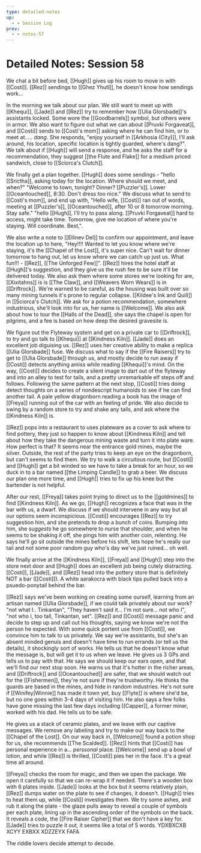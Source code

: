 ```yaml
---
type: detailed-notes
up:
  - - Session Log
prev:
  - - notes-57
---
```


# Detailed Notes: Session 58

We chat a bit before bed, [[Hugh]] gives up his room to move in with [[Costi]]. [[Rez]] sendings to [[Ghez Yhutl]], he doesn't know how sendings work... 

In the morning we talk about our plan. We still want to meet up with [[Khequi]], [[Jade]] and [[Rez]] try to remember how [[Ulia Glorsbade]]'s assistants locked. Some wore the [[Goodbarrels]] symbol, but others were in armor. We also want to figure out what we can about [[Pruvki Forgaveat]], and [[Costi]] sends to [[Costi's mom]] asking where he can find him, or to meet at..... *dang*. She responds, "enjoy yourself in [[Arkhosia (City)]], I'll ask around, his location, specific location is tightly guarded, where's dang?". We talk about if [[Hugh]] will send a response, and he asks the staff for a recommendation, they suggest [[the Flute and Flake]] for a medium priced sandwich, close to [[Sciorca's Clutch]]. 

We finally get a plan together. [[Hugh]] does some sendings - "hello [[Srictha]], asking today for the location. Where should we meet, and when?" "Welcome to town, tonight? Dinner? [[Puzzler's]]. Lower [[Oceantouched]], 8:30. Don't dress too nice." We discuss what to send to [[Costi's mom]], and end up with, "Hello wife, [[Costi]] ran out of words, meeting at [[Puzzler's]], [[Oceantouched]], after 10 or 8 tomorrow morning. Stay safe." "hello [[Hugh]], I'll try to pass along. [[Pruvki Forgaveat]] hard to access, might take time. Tomorrow, give me location of where you're staying. Will coordinate. Best,". 

We also write a note to [[Ellinev Del]] to confirm our appointment, and leave the location up to here, "Hey!!!! Wanted to let you know where we're staying, it's the [[Chapel of the Lost]], it's super nice. Can't wait for dinner tomorrow to hang out, let us know where we can catch up just us. What fun!!! - [[Rez]], [[The Unforged Few]]". [[Rez]] hires the hotel staff at [[Hugh]]'s suggestion, and they give us the rush fee to be sure it'll be delivered today. We also ask them where some stores we're looking for are, [[Xixitahns]] is is [[The Claw]], and [[Weavers Worn Wears]] is in [[Driftrock]]. We're warned to be careful, as the housing was built over so many mining tunnels it's prone to regular collapse.  [[Kildee's Ink and Quill]]  in [[Sciorca's Clutch]]. We ask for a potion recommendation, somewhere industrious, she'll look into for us, her name is [[Welcome]]. We also ask about how to tour the [[Halls of the Dead]], she says the chapel is open for pilgrims, and a fee is based on how deep the desired gravesite is. 

We figure out the Flyteway system and get on a private car to [[Driftrock]], to try and go talk to [[Khequi]] at [[Kindness Kiln]]. [[Jade]] does an excellent job diguising us. [[Rez]] uses her creative ability to make a replica [[Ulia Glorsbade]] fuse. We discuss what to say if the [[Fire Raisers]] try to get to [[Ulia Glorsbade]] through us, and mostly decide to run away if [[Costi]] detects anything amiss while reading [[Khequi]]'s mind. On the way, [[Costi]] decides to create a silent image to dart out of the flyteway and into an alley to test for tails, and a pretty unremarkable elf steps off and follows. Following the same pattern at the next stop, [[Costi]] tries doing detect thoughts on a series of nondescript humanoids to see if he can find another tail. A pale yellow dragonborn reading a book has the image of [[Freya]] running out of the car with an feeling of pride. We also decide to swing by a random store to try and shake any tails, and ask where the [[Kindness Kiln]] is. 

[[Rez]] pops into a restaurant to uses plateware as a cover to ask where to find pottery, they just so happen to know about [[Kindness Kiln]] and tell about how they take the dangerous mining waste and turn it into plate ware. How perfect is that? It seems near the entrance gold mines, maybe the silver. Outside, the rest of the party tries to keep an eye on the dragonborn, but can't seems to find them. We try to walk a circuitous route, but [[Costi]] and [[Hugh]] get a bit winded so we have to take a break for an hour, so we duck in to a bar named [[the Limping Candle]] to grab a beer. We discuss our plan one more time, and [[Hugh]] tries to fix up his knee but the bartender is not helpful. 

After our rest, [[Freya]] takes point trying to direct us to the [[goldmines]] to find [[Kindness Kiln]]. As we go, [[Hugh]] recognizes a face that was in the bar with us, a dwarf. We discuss if we should intervene in any way but all our options seem inconspicious. [[Costi]] encourages [[Rez]] to try suggestion him, and she pretends to drop a bunch of coins. Bumping into him, she *suggests* he go somewhere to nurse that shoulder, and when he seems to be shaking it off, she pings him with another coin, relenting. He says he'll go sit outside the mines before his shift, lets hope he's really our tail and not some poor random guy who's day we've just ruined... oh well.

We finally arrive at the [[Kindness Kiln]], [[Freya]] and [[Hugh]] step into the store next door and [[Hugh]] does an excellent job being cutely distracting. [[Costi]], [[Jade]], and [[Rez]] head into the pottery store that is definitely NOT a bar ([[Costi]]). A white aarakocra with black tips pulled back into a psuedo-ponytail behind the bar. 

[[Rez]] says we've been working on creating some ourself, learning from an artisan named [[Ulia Glorsbade]], if we could talk privately about our work? "not what I.. Tinkantan", "They haven't said it... I'm not sure... not who I", "not who I, too tall, Tinkantan, set". [[Rez]] and [[Costi]] message panic and decide to step up and call out his thoughts, saying we know we're not the person he expected. With some quick portent use from [[Costi]], we convince him to talk to us privately. We say we're assistants, but she's an absent minded genuis and doesn't have time to run errands (or tell us the details), it shockingly sort of works. He tells us that he doesn't know what the message is, but will get it to us when we leave. He gives us 3 GPs and tells us to pay with that. He says we should keep our ears open, and that we'll find our next stop soon. He warns us that it's hotter in the richer areas, and [[Driftrock]] and [[Oceantouched]] are safer, that we should watch out for the [[Fishermen]], they're not sure if they're trustworthy. He thinks the guards are based in the mines, and hide in random industries. He's not sure if [[Winifey|Winnie]] has made it town yet, buy [[Flyte]] is where she'd be, but no one goes within 3-4 days of visiting him. He also says a few folks have gone missing the last few days including [[Capper]], a former miner, worked with his dad. He tells us to be safe.

He gives us a stack of ceramic plates, and we leave with our captive messages. We remove any labeling and try to make our way back to the [[Chapel of the Lost]]. On our way back in, [[Welcome]] found a potion shop for us, she recommends [[The Scalded]]. [[Rez]] hints that [[Costi]] has personal experience in a... *perssonal* place. [[Welcome]] send up a bowl of lotion, and while [[Rez]] is thrilled, [[Costi]] pies her in the face. It's a great time all around. 

[[Freya]] checks the room for magic, and then we open the package. We open it carefully so that we can re-wrap it if needed. There's a wooden box with 6 plates inside. [[Jade]] looks at the box but it seems relatively plain, [[Rez]] dumps water on the plate to see if changes, it doesn't. [[Hugh]] tries to heat them up, while [[Costi]] investigates them. We try some ashes, and rub it along the plate - the glaze pulls away to reveal a couple of symbols per each plate, lining up in the ascending order of the symbols on the back. It reveals a code, the [[Fire Raiser Cipher]] that we don't have a key for. [[Jade]] tries to puzzle it out, it seems like a total of 5 words. YDXBXCXB XCYY EXBXX XDZZEYX FAFA

The riddle lovers decide attempt to decode. 


